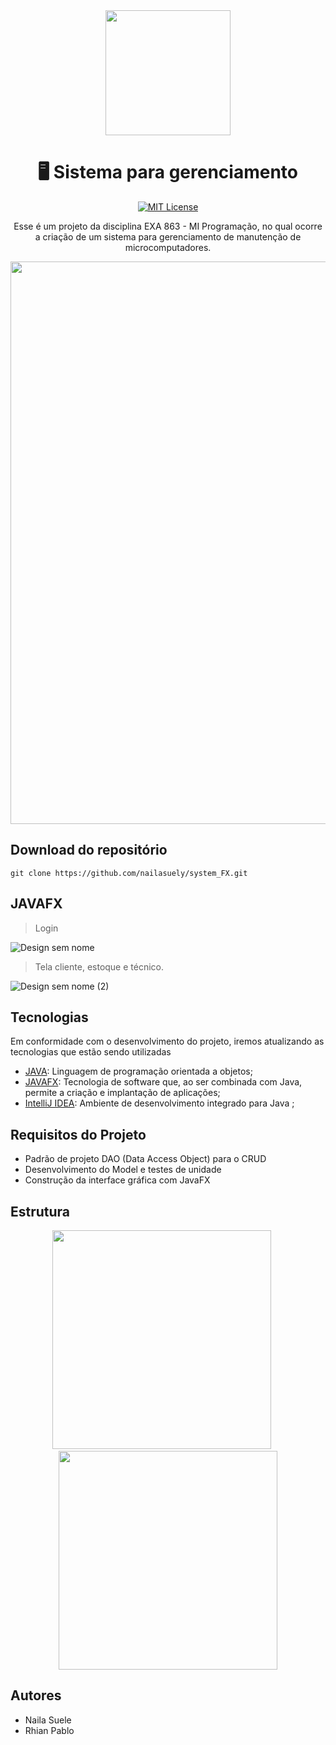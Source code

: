 <div align= "center" >
<img width="200px" src="https://github.com/nailasuely/system_FX/assets/98486996/754658dd-b5b1-400b-8f09-c080277054fb">
<h1>🖥️ Sistema para gerenciamento</h1>

<div align="center">

[![MIT License](https://img.shields.io/badge/license-MIT-blue.svg)](https://github.com/nailasuely/system_FX/blob/master/license)

</div>

<div align="center"> 

</div>
  
Esse é um projeto da disciplina EXA 863 - MI Programação, no qual ocorre a criação de um sistema para gerenciamento de manutenção de microcomputadores.
 
<img width="900px" src="https://user-images.githubusercontent.com/98486996/226117202-3522e3cf-f762-4ee7-ad90-5a5eaf7e7d0c.gif"> 

</div>

## Download do repositório


```
git clone https://github.com/nailasuely/system_FX.git
```
## JAVAFX
> Login

![Design sem nome](https://github.com/nailasuely/system_FX/assets/98486996/9a625c6e-0ca4-42ea-aa75-957a3b718887)

> Tela cliente, estoque e técnico.
> 
![Design sem nome (2)](https://github.com/nailasuely/system_FX/assets/98486996/316d5fd0-4de2-4fcd-b8e2-5154dae1143c)

## Tecnologias 

Em conformidade com o desenvolvimento do projeto, iremos atualizando as tecnologias que estão sendo utilizadas

* [JAVA](https://www.java.com/pt-BR/): Linguagem de programação orientada a objetos;
* [JAVAFX](https://openjfx.io/): Tecnologia de software que, ao ser combinada com Java, permite a criação e implantação de aplicações;
* [IntelliJ IDEA](https://www.jetbrains.com/pt-br/idea/): Ambiente de desenvolvimento integrado para Java ;

## Requisitos do Projeto

* Padrão de projeto DAO (Data Access Object) para o CRUD
* Desenvolvimento do Model e testes de unidade
* Construção da interface gráfica com JavaFX
## Estrutura 
<p align="center">
  <img width="350px" src="https://user-images.githubusercontent.com/98486996/231026436-f5114983-d338-4737-b40e-f855854d3e6f.png" />
  &nbsp;&nbsp;&nbsp;&nbsp;
  <img width="350px" src="https://user-images.githubusercontent.com/98486996/231025721-2e91ce06-7169-4931-be71-975c293545d5.png" />
</p>

## Autores
- Naila Suele 
- Rhian Pablo
